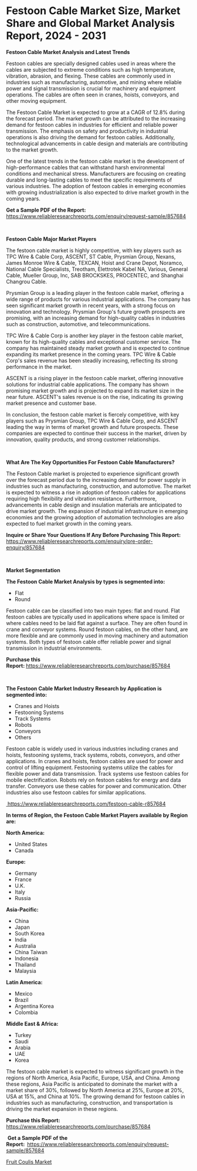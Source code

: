 <p><h1>Festoon Cable Market Size, Market Share and Global Market Analysis Report, 2024 - 2031</h1></p><p><strong>Festoon Cable Market Analysis and Latest Trends</strong></p>
<p><p>Festoon cables are specially designed cables used in areas where the cables are subjected to extreme conditions such as high temperature, vibration, abrasion, and flexing. These cables are commonly used in industries such as manufacturing, automotive, and mining where reliable power and signal transmission is crucial for machinery and equipment operations. The cables are often seen in cranes, hoists, conveyors, and other moving equipment.</p><p>The Festoon Cable Market is expected to grow at a CAGR of 12.8% during the forecast period. The market growth can be attributed to the increasing demand for festoon cables in industries for efficient and reliable power transmission. The emphasis on safety and productivity in industrial operations is also driving the demand for festoon cables. Additionally, technological advancements in cable design and materials are contributing to the market growth.</p><p>One of the latest trends in the festoon cable market is the development of high-performance cables that can withstand harsh environmental conditions and mechanical stress. Manufacturers are focusing on creating durable and long-lasting cables to meet the specific requirements of various industries. The adoption of festoon cables in emerging economies with growing industrialization is also expected to drive market growth in the coming years.</p></p>
<p><strong>Get a Sample PDF of the Report:&nbsp;</strong> <a href="https://www.reliableresearchreports.com/enquiry/request-sample/857684">https://www.reliableresearchreports.com/enquiry/request-sample/857684</a></p>
<p>&nbsp;</p>
<p><strong>Festoon Cable Major Market Players</strong></p>
<p><p>The festoon cable market is highly competitive, with key players such as TPC Wire & Cable Corp, ASCENT, ST Cable, Prysmian Group, Nexans, James Monroe Wire & Cable, TEXCAN, Hoist and Crane Depot, Noramco, National Cable Specialists, Treotham, Elettrotek Kabel NA, Various, General Cable, Mueller Group, Inc, SAB BROCKSKES, PROCENTEC, and Shanghai Changrou Cable. </p><p>Prysmian Group is a leading player in the festoon cable market, offering a wide range of products for various industrial applications. The company has seen significant market growth in recent years, with a strong focus on innovation and technology. Prysmian Group's future growth prospects are promising, with an increasing demand for high-quality cables in industries such as construction, automotive, and telecommunications.</p><p>TPC Wire & Cable Corp is another key player in the festoon cable market, known for its high-quality cables and exceptional customer service. The company has maintained steady market growth and is expected to continue expanding its market presence in the coming years. TPC Wire & Cable Corp's sales revenue has been steadily increasing, reflecting its strong performance in the market.</p><p>ASCENT is a rising player in the festoon cable market, offering innovative solutions for industrial cable applications. The company has shown promising market growth and is projected to expand its market size in the near future. ASCENT's sales revenue is on the rise, indicating its growing market presence and customer base.</p><p>In conclusion, the festoon cable market is fiercely competitive, with key players such as Prysmian Group, TPC Wire & Cable Corp, and ASCENT leading the way in terms of market growth and future prospects. These companies are expected to continue their success in the market, driven by innovation, quality products, and strong customer relationships.</p></p>
<p>&nbsp;</p>
<p><strong>What Are The Key Opportunities For Festoon Cable Manufacturers?</strong></p>
<p><p>The Festoon Cable market is projected to experience significant growth over the forecast period due to the increasing demand for power supply in industries such as manufacturing, construction, and automotive. The market is expected to witness a rise in adoption of festoon cables for applications requiring high flexibility and vibration resistance. Furthermore, advancements in cable design and insulation materials are anticipated to drive market growth. The expansion of industrial infrastructure in emerging economies and the growing adoption of automation technologies are also expected to fuel market growth in the coming years.</p></p>
<p><strong>Inquire or Share Your Questions If Any Before Purchasing This Report:</strong> <a href="https://www.reliableresearchreports.com/enquiry/pre-order-enquiry/857684">https://www.reliableresearchreports.com/enquiry/pre-order-enquiry/857684</a></p>
<p>&nbsp;</p>
<p><strong>Market Segmentation</strong></p>
<p><strong>The Festoon Cable Market Analysis by types is segmented into:</strong></p>
<p><ul><li>Flat</li><li>Round</li></ul></p>
<p><p>Festoon cable can be classified into two main types: flat and round. Flat festoon cables are typically used in applications where space is limited or where cables need to be laid flat against a surface. They are often found in crane and conveyor systems. Round festoon cables, on the other hand, are more flexible and are commonly used in moving machinery and automation systems. Both types of festoon cable offer reliable power and signal transmission in industrial environments.</p></p>
<p><strong>Purchase this Report:&nbsp;</strong><a href="https://www.reliableresearchreports.com/purchase/857684">https://www.reliableresearchreports.com/purchase/857684</a></p>
<p>&nbsp;</p>
<p><strong>The Festoon Cable Market Industry Research by Application is segmented into:</strong></p>
<p><ul><li>Cranes and Hoists</li><li>Festooning Systems</li><li>Track Systems</li><li>Robots</li><li>Conveyors</li><li>Others</li></ul></p>
<p><p>Festoon cable is widely used in various industries including cranes and hoists, festooning systems, track systems, robots, conveyors, and other applications. In cranes and hoists, festoon cables are used for power and control of lifting equipment. Festooning systems utilize the cables for flexible power and data transmission. Track systems use festoon cables for mobile electrification. Robots rely on festoon cables for energy and data transfer. Conveyors use these cables for power and communication. Other industries also use festoon cables for similar applications.</p></p>
<p><a href="https://www.reliableresearchreports.com/festoon-cable-r857684">&nbsp;https://www.reliableresearchreports.com/festoon-cable-r857684</a></p>
<p><strong>In terms of Region, the Festoon Cable Market Players available by Region are:</strong></p>
<p>
    <p> <strong> North America: </strong>
        <ul>
            <li>United States</li>
            <li>Canada</li>
        </ul>
        </p> 
    <p> <strong> Europe: </strong>
        <ul>
            <li>Germany</li>
            <li>France</li>
            <li>U.K.</li>
            <li>Italy</li>
            <li>Russia</li>
        </ul>
        </p> 
    <p> <strong> Asia-Pacific: </strong>
        <ul>
            <li>China</li>
            <li>Japan</li>
            <li>South Korea</li>
            <li>India</li>
            <li>Australia</li>
            <li>China Taiwan</li>
            <li>Indonesia</li>
            <li>Thailand</li>
            <li>Malaysia</li>
        </ul>
        </p> 
    <p> <strong> Latin America: </strong>
        <ul>
            <li>Mexico</li>
            <li>Brazil</li>
            <li>Argentina Korea</li>
            <li>Colombia</li>
        </ul>
        </p> 
    <p> <strong> Middle East & Africa: </strong>
        <ul>
            <li>Turkey</li>
            <li>Saudi</li>
            <li>Arabia</li>
            <li>UAE</li>
            <li>Korea</li>
        </ul>
    </p>
    </p>
<p><p>The festoon cable market is expected to witness significant growth in the regions of North America, Asia Pacific, Europe, USA, and China. Among these regions, Asia Pacific is anticipated to dominate the market with a market share of 30%, followed by North America at 25%, Europe at 20%, USA at 15%, and China at 10%. The growing demand for festoon cables in industries such as manufacturing, construction, and transportation is driving the market expansion in these regions.</p></p>
<p><strong>Purchase this Report: </strong><a href="https://www.reliableresearchreports.com/purchase/857684">https://www.reliableresearchreports.com/purchase/857684</a></p>
<p>&nbsp;<strong>Get a Sample PDF of the Report:&nbsp;&nbsp;</strong><a href="https://www.reliableresearchreports.com/enquiry/request-sample/857684">https://www.reliableresearchreports.com/enquiry/request-sample/857684</a></p>
<p><strong></strong></p>
<p><p><a href="https://carnation-joke-41f.notion.site/Fruit-Coulis-Market-Competitive-Analysis-Market-Trends-and-Forecast-to-2031-45ce3eebfc1d48ed97845b73958fd7bd">Fruit Coulis Market</a></p></p>
